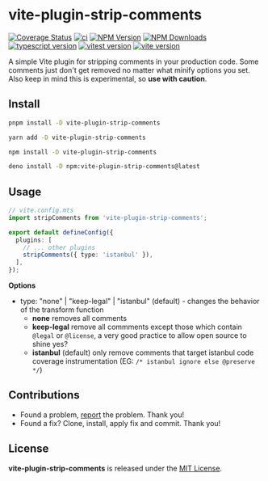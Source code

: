 # vite-plugin-strip-comments

[![Coverage Status](https://coveralls.io/repos/github/thednp/vite-plugin-strip-comments/badge.svg)](https://coveralls.io/github/thednp/vite-plugin-strip-comments)
[![ci](https://github.com/thednp/vite-plugin-strip-comments/actions/workflows/ci.yml/badge.svg)](https://github.com/thednp/vite-plugin-strip-comments/actions/workflows/ci.yml)
[![NPM Version](https://img.shields.io/npm/v/vite-plugin-strip-comments.svg)](https://www.npmjs.com/package/vite-plugin-strip-comments)
[![NPM Downloads](https://img.shields.io/npm/dm/vite-plugin-strip-comments.svg)](http://npm-stat.com/charts.html?package=vite-plugin-strip-comments)
[![typescript version](https://img.shields.io/badge/typescript-5.6.3-brightgreen)](https://www.typescriptlang.org/)
[![vitest version](https://img.shields.io/badge/vitest-2.1.4-brightgreen)](https://vitest.dev/)
[![vite version](https://img.shields.io/badge/vite-5.4.10-brightgreen)](https://github.com/vitejs)

A simple Vite plugin for stripping comments in your production code. Some comments just don't get removed no matter what minify options you set. Also keep in mind this is experimental, so **use with caution**.

## Install

```bash
pnpm install -D vite-plugin-strip-comments
```

```bash
yarn add -D vite-plugin-strip-comments
```

```bash
npm install -D vite-plugin-strip-comments
```

```bash
deno install -D npm:vite-plugin-strip-comments@latest
```

## Usage

```ts
// vite.config.mts
import stripComments from 'vite-plugin-strip-comments';

export default defineConfig({
  plugins: [
    // ... other plugins
    stripComments({ type: 'istanbul' }),
  ],
});
```

**Options**

* type: "none" | "keep-legal" | "istanbul" (default) - changes the behavior of the transform function
  * **none** removes all comments
  * **keep-legal** remove all commments except those which contain `@legal` or `@license`, a very good practice to allow open source to shine yes?
  * **istanbul** (default) only remove comments that target istanbul code coverage instrumentation (EG: `/* istanbul ignore else @preserve */`)

## Contributions
* Found a problem, [report](https://github.com/thednp/vite-plugin-strip-comments/issues) the problem. Thank you!
* Found a fix? Clone, install, apply fix and commit. Thank you!


## License
**vite-plugin-strip-comments** is released under the [MIT License](https://github.com/thednp/vite-plugin-strip-comments/blob/master/LICENSE).
